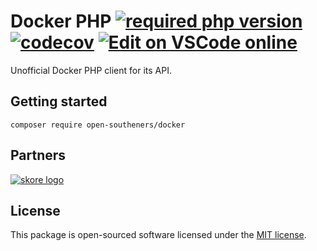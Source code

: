 Docker PHP [![required php version](https://img.shields.io/packagist/php-v/open-southeners/docker)](https://www.php.net/supported-versions.php) [![codecov](https://codecov.io/gh/open-southeners/docker-php/branch/main/graph/badge.svg?token=N5yPBPAj79)](https://codecov.io/gh/open-southeners/docker-php) [![Edit on VSCode online](https://img.shields.io/badge/vscode-edit%20online-blue?logo=visualstudiocode)](https://vscode.dev/github/open-southeners/docker-php)
===

Unofficial Docker PHP client for its API.

## Getting started

```
composer require open-southeners/docker
```

## Partners

[![skore logo](https://github.com/open-southeners/partners/raw/main/logos/skore_logo.png)](https://getskore.com)

## License

This package is open-sourced software licensed under the [MIT license](https://opensource.org/licenses/MIT).
